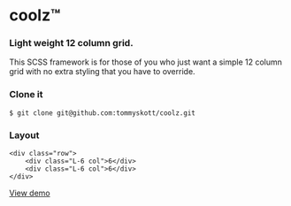# coolz™

### Light weight 12 column grid.


This SCSS framework is for those of you who just want a simple 12 column grid with no extra styling that you have to override.


### Clone it

	$ git clone git@github.com:tommyskott/coolz.git

### Layout
	<div class="row">
		<div class="L-6 col">6</div>
		<div class="L-6 col">6</div>
	</div>

[View demo](http://lab.tommyskott.se/coolz)